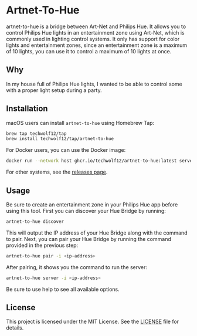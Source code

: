 # Artnet-To-Hue
artnet-to-hue is a bridge between Art-Net and Philips Hue. 
It allows you to control Philips Hue lights in an entertainment zone using Art-Net, which is commonly used in lighting control systems.
It only has support for color lights and entertainment zones, since an entertainment zone is a maximum of 10 lights, you can use it to control a maximum of 10 lights at once.

## Why
In my house full of Philips Hue lights, I wanted to be able to control some with a proper light setup during a party.

## Installation

macOS users can install `artnet-to-hue` using Homebrew Tap:

```bash
brew tap techwolf12/tap
brew install techwolf12/tap/artnet-to-hue
```

For Docker users, you can use the Docker image:

```bash
docker run --network host ghcr.io/techwolf12/artnet-to-hue:latest server -i <ip-address> 
```

For other systems, see the [releases page](https://github.com/Techwolf12/artnet-to-hue/releases/).

## Usage
Be sure to create an entertainment zone in your Philips Hue app before using this tool.
First you can discover your Hue Bridge by running:

```bash
artnet-to-hue discover
```
This will output the IP address of your Hue Bridge along with the command to pair.
Next, you can pair your Hue Bridge by running the command provided in the previous step:

```bash
artnet-to-hue pair -i <ip-address>
```
After pairing, it shows you the command to run the server:

```bash
artnet-to-hue server -i <ip-address>
```

Be sure to use help to see all available options.

## License
This project is licensed under the MIT License. See the [LICENSE](LICENSE) file for details.